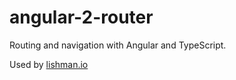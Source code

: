 # angular-2-router

Routing and navigation with Angular and TypeScript.

Used by [lishman.io](http://lishman.io)
